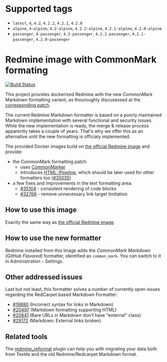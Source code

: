 <!--

********************************************************************************

WARNING:

    DO NOT EDIT "README.md"

    IT IS AUTO-GENERATED from files in "docs" directory

-->

# Supported tags

- `latest`, `4`, `4.2`, `4.2.2`, `4.2.1`, `4.2.0`
- `alpine`, `4-alpine`, `4.2-alpine`, `4.2.2-alpine`, `4.2.1-alpine`, `4.2.0-alpine`
- `passenger`, `4-passenger`, `4.2-passenger`, `4.2.2-passenger`, `4.2.1-passenger`, `4.2.0-passenger`

# Redmine image with CommonMark formating

[![Build Status](https://travis-ci.com/orchitech/docker-redmine-gfm.svg?branch=master)](https://travis-ci.com/orchitech/docker-redmine-gfm)

This project provides dockerized Redmine with the new CommonMark Markdown formatting variant, as thouroughly discusessed at the [corresponding patch](https://www.redmine.org/issues/32424).

The current Redmine Markdown formatter is based on a poorly maintained Markdown implementation with several functional and security issues. While the new implementation is ready, the merge & release process apparently takes a couple of years. That's why we offer this as an alternative until the new formatting is officialy implemented.

The provided Docker images build on [the official Redmine image](https://hub.docker.com/_/redmine) and provide:
- the CommonMark formatting patch
  - uses [CommonMarker](https://github.com/gjtorikian/commonmarker)
  - introduces [HTML::Pipeline](https://github.com/jch/html-pipeline), which should be later used for other formatters too ([#35035](https://www.redmine.org/issues/35035))
- a few fixes and improvements in the text formatting area:
  - [#35104](https://www.redmine.org/issues/35104) - consistent rendering of code blocks
  - [#32766](https://www.redmine.org/issues/32766) - remove unnecessary link target limitation

## How to use this image

Exactly the same way as [the official Redmine image](https://hub.docker.com/_/redmine).

## How to use the new formatter

Redmine installed from this image adds the *CommonMark Markdown (GitHub Flavored)* formatter, identified as `common_mark`. You can switch to it in Administration - Settings.

## Other addressed issues

Last but not least, this formatter solves a number of currently open issues regarding the RedCarpet based Markdown Formatter:
- [#19880](https://redmine.org/issues/19880) (Incorrect syntax for links in Markdown)
- [#20497](https://redmine.org/issues/20497) (Markdown formatting supporting HTML)
- [#20841](https://redmine.org/issues/20841) (Bare URLs in Markdown don't have "external" class)
- [#29172](https://redmine.org/issues/29172) (Markdown: External links broken)

## Related tools

The [redmine_reformat](https://github.com/orchitech/redmine_reformat) plugin
can help you with migrating your data both from Textile and the old
Redmine/Redcarpet Markdown format.
